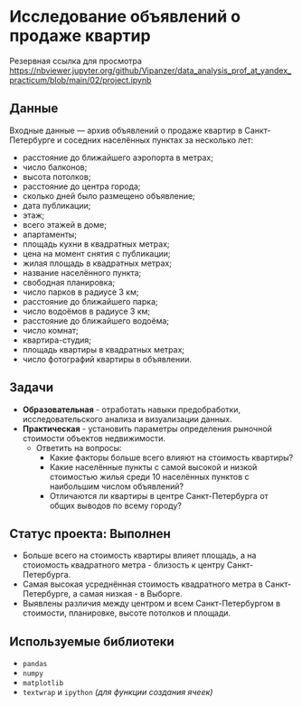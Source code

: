 # Исследование объявлений о продаже квартир
Резервная ссылка для просмотра https://nbviewer.jupyter.org/github/Vipanzer/data_analysis_prof_at_yandex_practicum/blob/main/02/project.ipynb

## Данные
Входные данные — архив объявлений о продаже квартир в Санкт-Петербурге и соседних населённых пунктах за несколько лет:
- расстояние до ближайшего аэропорта в метрах;
- число балконов;
- высота потолков;
- расстояние до центра города;
- сколько дней было размещено объявление;
- дата публикации;
- этаж;
- всего этажей в доме;
- апартаменты;
- площадь кухни в квадратных метрах;
- цена на момент снятия с публикации;
- жилая площадь в квадратных метрах;
- название населённого пункта;
- свободная планировка;
- число парков в радиусе 3 км;
- расстояние до ближайшего парка;
- число водоёмов в радиусе 3 км;
- расстояние до ближайшего водоёма;
- число комнат;
- квартира-студия;
- площадь квартиры в квадратных метрах;
- число фотографий квартиры в объявлении.

## Задачи
- **Образовательная** - отработать навыки предобработки, исследовательского анализа и визуализации данных.
- **Практическая** - установить параметры определения рыночной стоимости объектов недвижимости.
    - Ответить на вопросы:
        - Какие факторы больше всего влияют на стоимость квартиры?
        - Какие населённые пункты с самой высокой и низкой стоимостью жилья среди 10 населённых пунктов с наибольшим числом объявлений?
        - Отличаются ли квартиры в центре Санкт-Петербурга от общих выводов по всему городу?

## Статус проекта: Выполнен
- Больше всего на стоимость квартиры влияет площадь, а на стоиомость квадратного метра - близость к центру Санкт-Петербурга.
- Самая высокая усреднённая стоимость квадратного метра в Санкт-Петербурге, а самая низкая - в Выборге.
- Выявлены различия между центром и всем Санкт-Петербургом в стоимости, планировке, высоте потолков и площади.

## Используемые библиотеки
- `pandas`
- `numpy`
- `matplotlib`
- `textwrap` и `ipython` *(для функции создания ячеек)*
